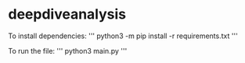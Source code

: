 # deepdiveanalysis

To install dependencies:
'''
python3 -m pip install -r requirements.txt
'''

To run the file: 
'''
python3 main.py
'''